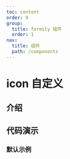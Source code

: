 ```yaml
---
toc: content
order: 9
group:
  title: formily 组件
  order: 1
nav:
  title: 组件
  path: /components
---
```


# icon 自定义

## 介绍

## 代码演示

### 默认示例

<code src="./demos/default.tsx"></code>

<API></API>
